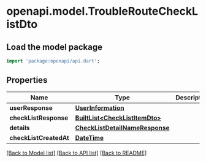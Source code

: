 # openapi.model.TroubleRouteCheckListDto

## Load the model package
```dart
import 'package:openapi/api.dart';
```

## Properties
Name | Type | Description | Notes
------------ | ------------- | ------------- | -------------
**userResponse** | [**UserInformation**](UserInformation.md) |  | [optional] 
**checkListResponse** | [**BuiltList&lt;CheckListItemDto&gt;**](CheckListItemDto.md) |  | [optional] 
**details** | [**CheckListDetailNameResponse**](CheckListDetailNameResponse.md) |  | [optional] 
**checkListCreatedAt** | [**DateTime**](DateTime.md) |  | [optional] 

[[Back to Model list]](../README.md#documentation-for-models) [[Back to API list]](../README.md#documentation-for-api-endpoints) [[Back to README]](../README.md)


